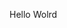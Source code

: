 Hello Wolrd















































































































































































































































































































































































































































































































































































































































































































































































































































































































































































































































































































































































































































































































































































































































































































































































































































































































































































































































































































































































































































































































































































































































































































































































































































































































































































































































































































































































































































































































































































































































































































































































































































































































































































































































































































































































































































































































































































































































































































































































































































































































































































































































































































































































































































































































































































































































































































































































































































